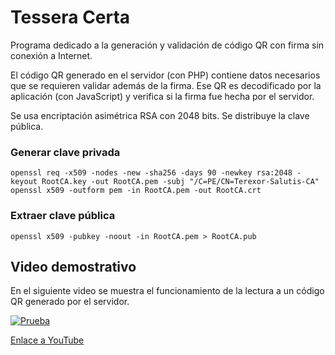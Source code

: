 # Tessera Certa
Programa dedicado a la generación y validación de código QR con firma sin conexión a Internet.

El código QR generado en el servidor (con PHP) contiene datos necesarios que se requieren validar además de la firma.
Ese QR es decodificado por la aplicación (con JavaScript) y verifica si la firma fue hecha por el servidor.

Se usa encriptación asimétrica RSA con 2048 bits. Se distribuye la clave pública.

### Generar clave privada
```
openssl req -x509 -nodes -new -sha256 -days 90 -newkey rsa:2048 -keyout RootCA.key -out RootCA.pem -subj "/C=PE/CN=Terexor-Salutis-CA"
openssl x509 -outform pem -in RootCA.pem -out RootCA.crt
```

### Extraer clave pública
```
openssl x509 -pubkey -noout -in RootCA.pem > RootCA.pub
```

## Video demostrativo
En el siguiente video se muestra el funcionamiento de la lectura a un código QR generado por el servidor.

[![Prueba](https://img.youtube.com/vi/w3MWiFxtgkw/0.jpg)](https://www.youtube.com/watch?v=w3MWiFxtgkw "Arquitectura y demostración")

[Enlace a YouTube](https://www.youtube.com/watch?v=w3MWiFxtgkw)
